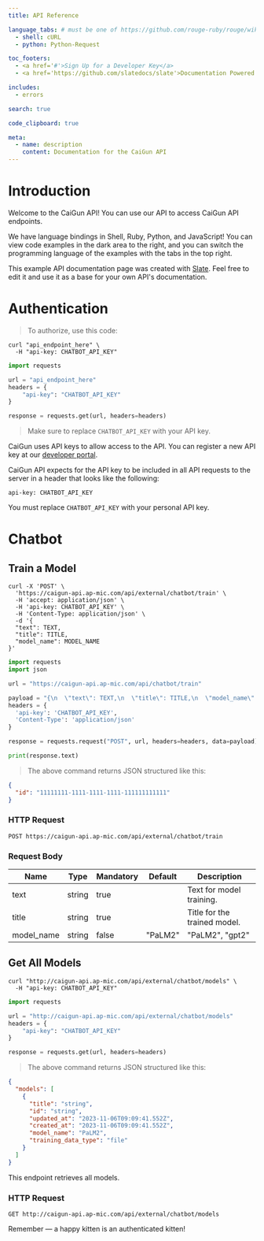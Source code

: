 ```yaml
---
title: API Reference

language_tabs: # must be one of https://github.com/rouge-ruby/rouge/wiki/List-of-supported-languages-and-lexers
  - shell: cURL
  - python: Python-Request

toc_footers:
  - <a href='#'>Sign Up for a Developer Key</a>
  - <a href='https://github.com/slatedocs/slate'>Documentation Powered by Slate</a>

includes:
  - errors

search: true

code_clipboard: true

meta:
  - name: description
    content: Documentation for the CaiGun API
---
```


# Introduction

Welcome to the CaiGun API! You can use our API to access CaiGun API endpoints.

We have language bindings in Shell, Ruby, Python, and JavaScript! You can view code examples in the dark area to the right, and you can switch the programming language of the examples with the tabs in the top right.

This example API documentation page was created with [Slate](https://github.com/slatedocs/slate). Feel free to edit it and use it as a base for your own API's documentation.

# Authentication

> To authorize, use this code:


```shell
curl "api_endpoint_here" \
  -H "api-key: CHATBOT_API_KEY"
```

```python
import requests

url = "api_endpoint_here"
headers = {
    "api-key": "CHATBOT_API_KEY"
}

response = requests.get(url, headers=headers)
```



> Make sure to replace `CHATBOT_API_KEY` with your API key.

CaiGun uses API keys to allow access to the API. You can register a new API key at our [developer portal](https://caigun.ap-mic.com).

CaiGun API expects for the API key to be included in all API requests to the server in a header that looks like the following:

`api-key: CHATBOT_API_KEY`

<aside class="notice">
You must replace <code>CHATBOT_API_KEY</code> with your personal API key.
</aside>

# Chatbot

## Train a Model

```shell
curl -X 'POST' \
  'https://caigun-api.ap-mic.com/api/external/chatbot/train' \
  -H 'accept: application/json' \
  -H 'api-key: CHATBOT_API_KEY' \
  -H 'Content-Type: application/json' \
  -d '{
  "text": TEXT,
  "title": TITLE,
  "model_name": MODEL_NAME
}'
```

```python
import requests
import json

url = "https://caigun-api.ap-mic.com/api/chatbot/train"

payload = "{\n  \"text\": TEXT,\n  \"title\": TITLE,\n  \"model_name\": MODEL_NAME\n}"
headers = {
  'api-key': 'CHATBOT_API_KEY',
  'Content-Type': 'application/json'
}

response = requests.request("POST", url, headers=headers, data=payload)

print(response.text)
```

> The above command returns JSON structured like this:

```json
{
  "id": "11111111-1111-1111-1111-111111111111"
}
```

### HTTP Request

`POST https://caigun-api.ap-mic.com/api/external/chatbot/train`

### Request Body

Name | Type | Mandatory | Default | Description
--------- | ------- | ------- | ------- | -----------
text | string | true || Text for model training.
title | string | true || Title for the trained model.
model_name | string | false | "PaLM2" | "PaLM2", "gpt2"

## Get All Models

```shell
curl "http://caigun-api.ap-mic.com/api/external/chatbot/models" \
  -H "api-key: CHATBOT_API_KEY"
```

```python
import requests

url = "http://caigun-api.ap-mic.com/api/external/chatbot/models"
headers = {
    "api-key": "CHATBOT_API_KEY"
}

response = requests.get(url, headers=headers)
```

> The above command returns JSON structured like this:

```json
{
  "models": [
    {
      "title": "string",
      "id": "string",
      "updated_at": "2023-11-06T09:09:41.552Z",
      "created_at": "2023-11-06T09:09:41.552Z",
      "model_name": "PaLM2",
      "training_data_type": "file"
    }
  ]
}
```

This endpoint retrieves all models.

### HTTP Request

`GET http://caigun-api.ap-mic.com/api/external/chatbot/models`

<aside class="success">
Remember — a happy kitten is an authenticated kitten!
</aside>